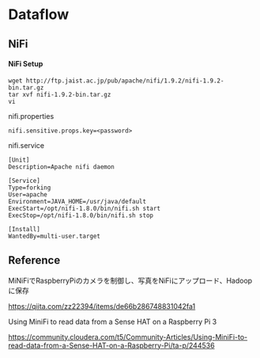 # Dataflow

## NiFi

#### NiFi Setup

```
wget http://ftp.jaist.ac.jp/pub/apache/nifi/1.9.2/nifi-1.9.2-bin.tar.gz
tar xvf nifi-1.9.2-bin.tar.gz
vi 
```

nifi.properties
```
nifi.sensitive.props.key=<password>
```

nifi.service
```
[Unit]
Description=Apache nifi daemon

[Service]
Type=forking
User=apache
Environment=JAVA_HOME=/usr/java/default
ExecStart=/opt/nifi-1.8.0/bin/nifi.sh start
ExecStop=/opt/nifi-1.8.0/bin/nifi.sh stop

[Install]
WantedBy=multi-user.target
```
## Reference

MiNiFiでRaspberryPiのカメラを制御し、写真をNiFiにアップロード、Hadoopに保存

https://qiita.com/zz22394/items/de66b286748831042fa1

Using MiniFi to read data from a Sense HAT on a Raspberry Pi 3

https://community.cloudera.com/t5/Community-Articles/Using-MiniFi-to-read-data-from-a-Sense-HAT-on-a-Raspberry-Pi/ta-p/244536
